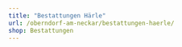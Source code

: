 ```yaml
---
title: "Bestattungen Härle"
url: /oberndorf-am-neckar/bestattungen-haerle/
shop: Bestattungen
---
```

